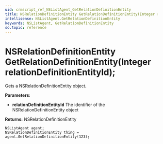 ```yaml
---
uid: crmscript_ref_NSListAgent_GetRelationDefinitionEntity
title: NSRelationDefinitionEntity GetRelationDefinitionEntity(Integer relationDefinitionEntityId);
intellisense: NSListAgent.GetRelationDefinitionEntity
keywords: NSListAgent, GetRelationDefinitionEntity
so.topic: reference
---
```


# NSRelationDefinitionEntity GetRelationDefinitionEntity(Integer relationDefinitionEntityId);

Gets a NSRelationDefinitionEntity object.

**Parameters:**
 - **relationDefinitionEntityId** The identifier of the NSRelationDefinitionEntity object

**Returns:** NSRelationDefinitionEntity

```crmscript
NSListAgent agent;
NSRelationDefinitionEntity thing = agent.GetRelationDefinitionEntity(123);
```

